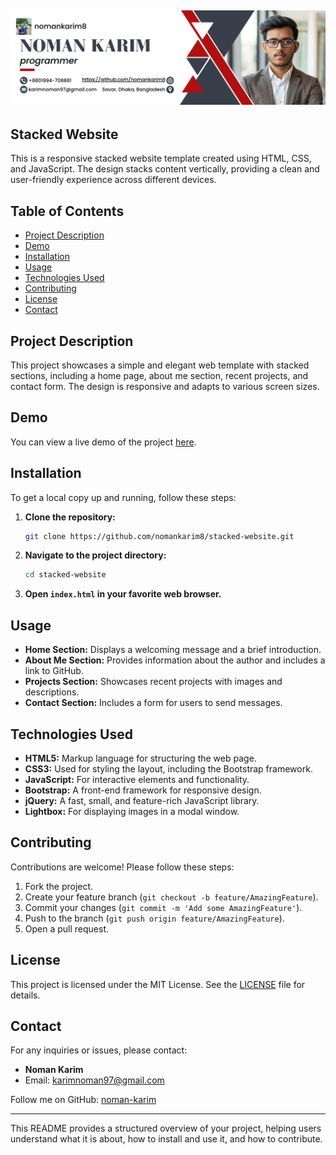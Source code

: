 ![logo](img/main2.jpg )
---



























































## Stacked Website

This is a responsive stacked website template created using HTML, CSS, and JavaScript. The design stacks content vertically, providing a clean and user-friendly experience across different devices.

## Table of Contents
- [Project Description](https://nomankarim8.github.io/stacked/)
- [Demo](https://nomankarim8.github.io/stacked/)
- [Installation](https://nomankarim8.github.io/stacked/)
- [Usage](https://nomankarim8.github.io/stacked/)
- [Technologies Used](technologies-usedhttps://nomankarim8.github.io/stacked/)
- [Contributing](https://nomankarim8.github.io/stacked/)
- [License](https://nomankarim8.github.io/stacked/)
- [Contact](https://github.com/nomankarim8/stacked/raw/main/img/main2.jpg)

## Project Description

This project showcases a simple and elegant web template with stacked sections, including a home page, about me section, recent projects, and contact form. The design is responsive and adapts to various screen sizes.

## Demo

You can view a live demo of the project [here](https://nomankarim8.github.io/stacked/).

## Installation

To get a local copy up and running, follow these steps:

1. **Clone the repository:**

   ```bash
   git clone https://github.com/nomankarim8/stacked-website.git
   ```

2. **Navigate to the project directory:**

   ```bash
   cd stacked-website
   ```

3. **Open `index.html` in your favorite web browser.**

## Usage

- **Home Section:** Displays a welcoming message and a brief introduction.
- **About Me Section:** Provides information about the author and includes a link to GitHub.
- **Projects Section:** Showcases recent projects with images and descriptions.
- **Contact Section:** Includes a form for users to send messages.

## Technologies Used

- **HTML5:** Markup language for structuring the web page.
- **CSS3:** Used for styling the layout, including the Bootstrap framework.
- **JavaScript:** For interactive elements and functionality.
- **Bootstrap:** A front-end framework for responsive design.
- **jQuery:** A fast, small, and feature-rich JavaScript library.
- **Lightbox:** For displaying images in a modal window.

## Contributing

Contributions are welcome! Please follow these steps:

1. Fork the project.
2. Create your feature branch (`git checkout -b feature/AmazingFeature`).
3. Commit your changes (`git commit -m 'Add some AmazingFeature'`).
4. Push to the branch (`git push origin feature/AmazingFeature`).
5. Open a pull request.

## License

This project is licensed under the MIT License. See the [LICENSE](LICENSE) file for details.

## Contact

For any inquiries or issues, please contact:

- **Noman Karim**
- Email: [karimnoman97@gmail.com](mailto:karimnoman97@gmail.com)

Follow me on GitHub: [noman-karim](https://github.com/nomankarim8/)

---

This README provides a structured overview of your project, helping users understand what it is about, how to install and use it, and how to contribute. 